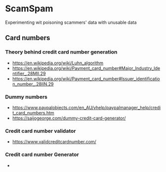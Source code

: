 
# ScamSpam
Experimenting wit poisoning scammers' data with unusable data


## Card numbers

### Theory behind credit card number generation
* https://en.wikipedia.org/wiki/Luhn_algorithm
* https://en.wikipedia.org/wiki/Payment_card_number#Major_Industry_Identifier_.28MII.29
* https://en.wikipedia.org/wiki/Payment_card_number#Issuer_identification_number_.28IIN.29

### Dummy numbers
* https://www.paypalobjects.com/en_AU/vhelp/paypalmanager_help/credit_card_numbers.htm  
* https://saijogeorge.com/dummy-credit-card-generator/  

### Credit card number validator
* https://www.validcreditcardnumber.com/  

### Credit card number Generator
* 